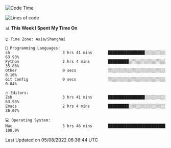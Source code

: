 <!--START_SECTION:waka-->
![Code Time](http://img.shields.io/badge/Code%20Time-757%20hrs%2013%20mins-blue)

![Lines of code](https://img.shields.io/badge/From%20Hello%20World%20I%27ve%20Written-22%20Thousand%20lines%20of%20code-blue)

📊 **This Week I Spent My Time On** 

```text
⌚︎ Time Zone: Asia/Shanghai

💬 Programming Languages: 
sh                       3 hrs 41 mins       ████████████████░░░░░░░░░   63.93% 
Python                   2 hrs 4 mins        █████████░░░░░░░░░░░░░░░░   35.86% 
Other                    0 secs              ░░░░░░░░░░░░░░░░░░░░░░░░░   0.16% 
Git Config               0 secs              ░░░░░░░░░░░░░░░░░░░░░░░░░   0.04%

🔥 Editors: 
Zsh                      3 hrs 41 mins       ████████████████░░░░░░░░░   63.93% 
Emacs                    2 hrs 4 mins        █████████░░░░░░░░░░░░░░░░   36.07%

💻 Operating System: 
Mac                      5 hrs 46 mins       █████████████████████████   100.0%

```


 Last Updated on 05/08/2022 06:36:44 UTC
<!--END_SECTION:waka-->

